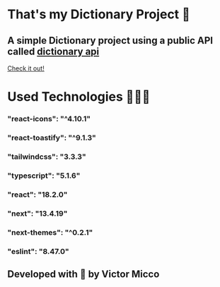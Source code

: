 # That's my Dictionary Project 📒
## A simple Dictionary project using a public API called <a href="dictionaryapi.dev">dictionary api </a>
<a href="https://dictionary-project-kappa.vercel.app/"> Check it out! </a>

# Used Technologies 👨🏼‍💻
### "react-icons": "^4.10.1"
 ### "react-toastify": "^9.1.3"
 ### "tailwindcss": "3.3.3"
 ### "typescript": "5.1.6"
### "react": "18.2.0"
### "next": "13.4.19"
 ### "next-themes": "^0.2.1"
### "eslint": "8.47.0"

## Developed with 🤍 by Victor Micco

